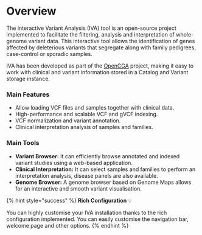 # Overview

The interactive Variant Analysis \(IVA\) tool is an open-source project implemented to facilitate the filtering, analysis and interpretation of whole-genome variant data. This interactive tool allows the identification of genes affected by deleterious variants that segregate along with family pedigrees, case-control or sporadic samples.

IVA has been developed as part of the [OpenCGA](http://docs.opencb.org/display/opencga/Welcome+to+OpenCGA) project, making it easy to work with clinical and variant information stored in a Catalog and Variant storage instance.

### Main Features

* Allow loading VCF files and samples together with clinical data.
* High-performance and scalable VCF and gVCF indexing.
* VCF normalization and variant annotation.
* Clinical interpretation analysis of samples and families.

### Main Tools

* **Variant Browser:** It can efficiently browse annotated and indexed variant studies using a web-based application.
* **Clinical Interpretation:** It can select samples and families to perform an interpretation analysis, disease panels are also available.
* **Genome Browser:** A genome browser based on Genome Maps allows for an interactive and smooth variant visualisation.

{% hint style="success" %}
  **Rich Configuration** 💡  

You can highly customise your IVA installation thanks to the rich configuration implemented. You can easily customise the navigation bar, welcome page and other options.
{% endhint %}












